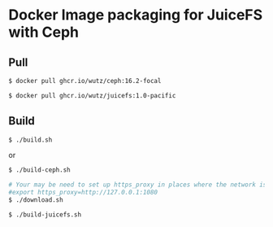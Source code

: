 # Docker Image packaging for JuiceFS with Ceph

## Pull

```sh
$ docker pull ghcr.io/wutz/ceph:16.2-focal

$ docker pull ghcr.io/wutz/juicefs:1.0-pacific
```

## Build

```sh
$ ./build.sh
```

or

```sh
$ ./build-ceph.sh

# Your may be need to set up https_proxy in places where the network is restricted.
#export https_proxy=http://127.0.0.1:1080
$ ./download.sh

$ ./build-juicefs.sh
```
